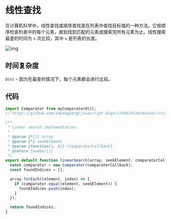 # 线性查找

在计算机科学中，线性查找或顺序查找是在列表中查找目标值的一种方法。它按顺序检查列表中的每个元素，直到找到匹配的元素或搜索完所有元素为止。线性搜索最差的时间为 `n` 次比较，其中 `n` 是列表的长度。

![img](https://img.imyangyong.com/blog/2020-07-10%2014-28-10.gif)

## 时间复杂度

`O(n)` - 因为在最差的情况下，每个元素都会进行比较。 

## 代码

```javascript
import Comparator from myComparatorUtil;
// https://github.com/imyangyong/javascript-algorithms/blob/master/src/utils/comparator/Comparator.js

/**
 * Linear search implementation.
 *
 * @param {*[]} array
 * @param {*} seekElement
 * @param {function(a, b)} [comparatorCallback]
 * @return {number[]}
 */
export default function linearSearch(array, seekElement, comparatorCallback) {
  const comparator = new Comparator(comparatorCallback);
  const foundIndices = [];

  array.forEach((element, index) => {
    if (comparator.equal(element, seekElement)) {
      foundIndices.push(index);
    }
  });

  return foundIndices;
}
```

